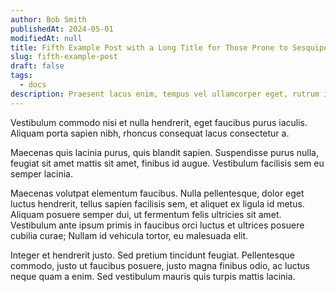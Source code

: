 ```yaml
---
author: Bob Smith
publishedAt: 2024-05-01
modifiedAt: null
title: Fifth Example Post with a Long Title for Those Prone to Sesquipedalianism and Interested in Xenotransplantation with our Reptilian Illuminati Overlords
slug: fifth-example-post
draft: false
tags:
  - docs
description: Praesent lacus enim, tempus vel ullamcorper eget, rutrum id nisl. Curabitur aliquam ex sed orci convallis, eget consectetur urna dictum. Vivamus fringilla augue sed lorem dapibus ultricies. Morbi porta at ipsum ac blandit.
---
```


Vestibulum commodo nisi et nulla hendrerit, eget faucibus purus iaculis. Aliquam porta sapien nibh, rhoncus consequat lacus consectetur a.

Maecenas quis lacinia purus, quis blandit sapien. Suspendisse purus nulla, feugiat sit amet mattis sit amet, finibus id augue. Vestibulum facilisis sem eu semper lacinia.

Maecenas volutpat elementum faucibus. Nulla pellentesque, dolor eget luctus hendrerit, tellus sapien facilisis sem, et aliquet ex ligula id metus. Aliquam posuere semper dui, ut fermentum felis ultricies sit amet. Vestibulum ante ipsum primis in faucibus orci luctus et ultrices posuere cubilia curae; Nullam id vehicula tortor, eu malesuada elit.

Integer et hendrerit justo. Sed pretium tincidunt feugiat. Pellentesque commodo, justo ut faucibus posuere, justo magna finibus odio, ac luctus neque quam a enim. Sed vestibulum mauris quis turpis mattis lacinia.
